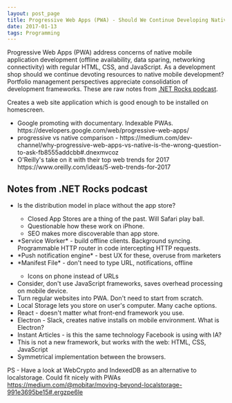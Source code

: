 ```yaml
---
layout: post_page
title: Progressive Web Apps (PWA) - Should We Continue Developing Native Mobile?
date: 2017-01-13
tags: Programming
---
```

Progressive Web Apps (PWA) address concerns of native mobile application development (offline availability, data sparing, networking connectivity) with regular HTML, CSS, and JavaScript. As a development shop should we continue devoting resources to native mobile development? Portfolio management perspectives appreciate consolidation of development frameworks. These are raw notes from [.NET Rocks podcast](https://www.dotnetrocks.com/?show=1396).

Creates a web site application which is good enough to be installed on homescreen.
<ul>
<li>Google promoting with documentary. Indexable PWAs. https://developers.google.com/web/progressive-web-apps/</li>
<li>progressive vs native comparison - https://medium.com/dev-channel/why-progressive-web-apps-vs-native-is-the-wrong-question-to-ask-fb8555addcbb#.dnexmvcoz</li>
<li>O'Reilly's take on it with their top web trends for 2017 https://www.oreilly.com/ideas/5-web-trends-for-2017</li>
</ul>
<h2>Notes from .NET Rocks podcast</h2>
<ul>
<li>Is the distribution model in place without the app store?</li>
<ul>
<li>Closed App Stores are a thing of the past. Will Safari play ball.</li>
<li>Questionable how these work on iPhone.</li>
<li>SEO makes more discoverable than app store.</li>
</ul>
<li>*Service Worker* - build offline clients. Background syncing. Programmable HTTP router in code intercepting HTTP requests.</li>
<li>*Push notification engine* - best UX for these, overuse from marketers</li>
<li>*Manifest File* - don't need to type URL, notifications, offline</li>
<ul>
<li>Icons on phone instead of URLs</li>
</ul>
<li>Consider, don't use JavaScript frameworks, saves overhead processing on mobile device.</li>
<li>Turn regular websites into PWA. Don't need to start from scratch.</li>
<li>Local Storage lets you store on user's computer. Many cache options.</li>
<li>React - doesn't matter what front-end framework you use.</li>
<li>Electron - Slack, creates native installs on mobile environment. What is Electron?</li>
<li>Instant Articles - is this the same technology Facebook is using with IA?</li>
<li>This is not a new framework, but works with the web: HTML, CSS, JavaScript</li>
<li>Symmetrical implementation between the browsers.</li>
</ul>

PS - Have a look at WebCrypto and IndexedDB as an alternative to localstorage. Could fit nicely with PWAs https://medium.com/@mobitar/moving-beyond-localstorage-991e3695be15#.ergzpe6le
